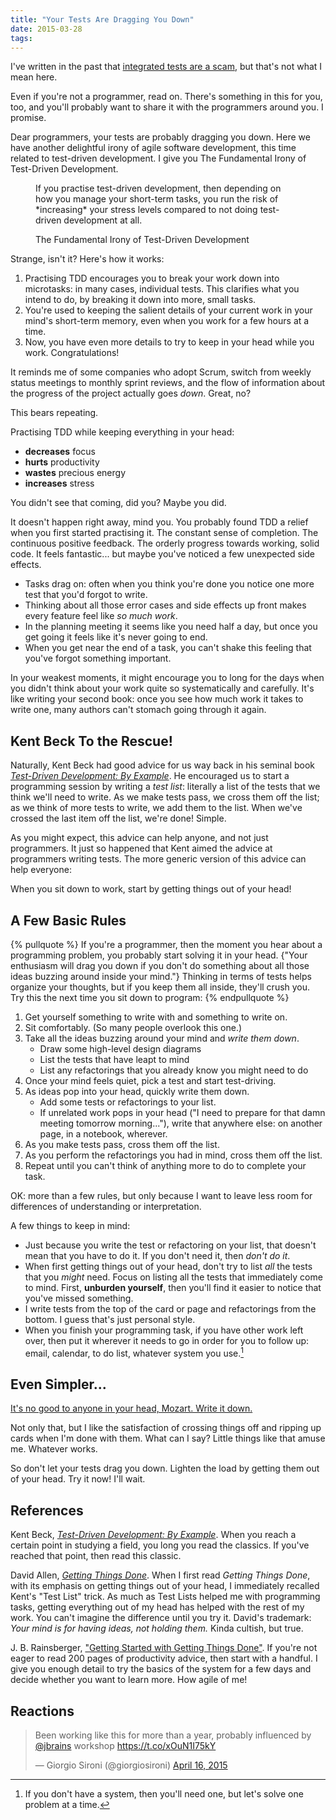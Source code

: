 ```yaml
---
title: "Your Tests Are Dragging You Down"
date: 2015-03-28
tags:
---
```

I've written in the past that [integrated tests are a scam](https://bit.ly/QWK7do), but that's not what I mean here.

<aside>Even if you're not a programmer, read on. There's something in this for you, too, and you'll probably want to share it with the programmers around you. I promise.</aside>

Dear programmers, your tests are probably dragging you down. Here we have another delightful irony of agile software development, this time related to test-driven development. I give you The Fundamental Irony of Test-Driven Development.

<figure><p class="highlight">If you practise test-driven development, then depending on how you manage your short-term tasks, you run the risk of *increasing* your stress levels compared to not doing test-driven development at all.</p><figcaption>The Fundamental Irony of Test-Driven Development</figcaption></figure>

Strange, isn't it? Here's how it works:

1. Practising TDD encourages you to break your work down into microtasks: in many cases, individual tests. This clarifies what you intend to do, by breaking it down into more, small tasks.
1. You're used to keeping the salient details of your current work in your mind's short-term memory, even when you work for a few hours at a time.
1. Now, you have even more details to try to keep in your head while you work. Congratulations!

It reminds me of some companies who adopt Scrum, switch from weekly status meetings to monthly sprint reviews, and the flow of information about the progress of the project actually goes *down*. Great, no?

This bears repeating.

<div class="highlight space-above-paragraph" markdown="1">
Practising TDD while keeping everything in your head:

+ **decreases** focus
+ **hurts** productivity
+ **wastes** precious energy
+ **increases** stress
</div>

You didn't see that coming, did you? Maybe you did.

It doesn't happen right away, mind you. You probably found TDD a relief when you first started practising it. The constant sense of completion. The continuous positive feedback. The orderly progress towards working, solid code. It feels fantastic... but maybe you've noticed a few unexpected side effects.

+ Tasks drag on: often when you think you're done you notice one more test that you'd forgot to write.
+ Thinking about all those error cases and side effects up front makes every feature feel like *so much work*.
+ In the planning meeting it seems like you need half a day, but once you get going it feels like it's never going to end.
+ When you get near the end of a task, you can't shake this feeling that you've forgot something important.

In your weakest moments, it might encourage you to long for the days when you didn't think about your work quite so systematically and carefully. It's like writing your second book: once you see how much work it takes to write one, many authors can't stomach going through it again.

## Kent Beck To the Rescue!

Naturally, Kent Beck had good advice for us way back in his seminal book [_Test-Driven Development: By Example_](https://link.jbrains.ca/172z2KZ). He encouraged us to start a programming session by writing a *test list*: literally a list of the tests that we think we'll need to write. As we make tests pass, we cross them off the list; as we think of more tests to write, we add them to the list. When we've crossed the last item off the list, we're done! Simple.

As you might expect, this advice can help anyone, and not just programmers. It just so happened that Kent aimed the advice at programmers writing tests. The more generic version of this advice can help everyone:

<p class="highlight" markdown="1">When you sit down to work, start by getting things out of your head!</p>

## A Few Basic Rules

{% pullquote %}
If you're a programmer, then the moment you hear about a programming problem, you probably start solving it in your head. {"Your enthusiasm will drag you down if you don't do something about all those ideas buzzing around inside your mind."} Thinking in terms of tests helps organize your thoughts, but if you keep them all inside, they'll crush you. Try this the next time you sit down to program:
{% endpullquote %}

1. Get yourself something to write with and something to write on.
1. Sit comfortably. (So many people overlook this one.)
1. Take all the ideas buzzing around your mind and *write them down*.
    + Draw some high-level design diagrams
    + List the tests that have leapt to mind
    + List any refactorings that you already know you might need to do
1. Once your mind feels quiet, pick a test and start test-driving.
1. As ideas pop into your head, quickly write them down.
    + Add some tests or refactorings to your list.
    + If unrelated work pops in your head ("I need to prepare for that damn meeting tomorrow morning..."), write that anywhere else: on another page, in a notebook, wherever.
1. As you make tests pass, cross them off the list.
1. As you perform the refactorings you had in mind, cross them off the list.
1. Repeat until you can't think of anything more to do to complete your task.

OK: more than a few rules, but only because I want to leave less room for differences of understanding or interpretation.

A few things to keep in mind:

+ Just because you write the test or refactoring on your list, that doesn't mean that you have to do it. If you don't need it, then *don't do it*.
+ When first getting things out of your head, don't try to list *all* the tests that you *might* need. Focus on listing all the tests that immediately come to mind. First, **unburden yourself**, then you'll find it easier to notice that you've missed something.
+ I write tests from the top of the card or page and refactorings from the bottom. I guess that's just personal style.
+ When you finish your programming task, if you have other work left over, then put it wherever it needs to go in order for you to follow up: email, calendar, to do list, whatever system you use.[^no-system]

[^no-system]: If you don't have a system, then you'll need one, but let's solve one problem at a time.

## Even Simpler...

[It's no good to anyone in your head, Mozart. Write it down.](https://www.imdb.com/title/tt0086879/?ref_=fn_al_tt_1)

Not only that, but I like the satisfaction of crossing things off and ripping up cards when I'm done with them. What can I say? Little things like that amuse me. Whatever works.

So don't let your tests drag you down. Lighten the load by getting them out of your head. Try it now! I'll wait.

## References

Kent Beck, [_Test-Driven Development: By Example_](https://link.jbrains.ca/172z2KZ). When you reach a certain point in studying a field, you long you read the classics. If you've reached that point, then read this classic.

David Allen, [_Getting Things Done_](https://link.jbrains.ca/WOXFIr). When I first read _Getting Things Done_, with its emphasis on getting things out of your head, I immediately recalled Kent's "Test List" trick. As much as Test Lists helped me with programming tasks, getting everything out of my head has helped with the rest of my work. You can't imagine the difference until you try it. David's trademark: _Your mind is for having ideas, not holding them._ Kinda cultish, but true.

J. B. Rainsberger, ["Getting Started with Getting Things Done"](https://link.jbrains.ca/getting-started-with-gtd). If you're not eager to read 200 pages of productivity advice, then start with a handful. I give you enough detail to try the basics of the system for a few days and decide whether you want to learn more. How agile of me!

## Reactions

<blockquote class="twitter-tweet" lang="en"><p>Been working like this for more than a year, probably influenced by <a href="https://twitter.com/jbrains">@jbrains</a> workshop <a href="https://t.co/xOuN1I75kY">https://t.co/xOuN1I75kY</a></p>&mdash; Giorgio Sironi (@giorgiosironi) <a href="https://twitter.com/giorgiosironi/status/588579169178488833">April 16, 2015</a></blockquote>
<script async src="//platform.twitter.com/widgets.js" charset="utf-8"></script>
